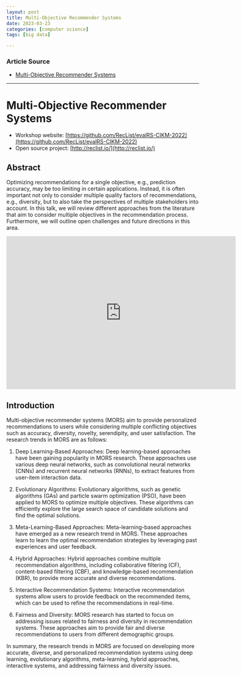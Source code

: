 ```yaml
---
layout: post
title: Multi-Objective Recommender Systems  
date: 2023-03-23
categories: [computer science]
tags: [big data]

---
```


### Article Source

* [Multi-Objective Recommender Systems](https://www.youtube.com/watch?v=VwFXQEv1kDM)


---

# Multi-Objective Recommender Systems

* Workshop website: [https://github.com/RecList/evalRS-CIKM-2022](https://github.com/RecList/evalRS-CIKM-2022)
* Open source project: [http://reclist.io/](http://reclist.io/)

## Abstract
Optimizing recommendations for a single objective, e.g., prediction accuracy, may be too limiting in certain applications. Instead, it is often important not only to consider multiple quality factors of recommendations, e.g., diversity, but to also take the perspectives of multiple stakeholders into account. In this talk, we will review different approaches from the literature that aim to consider multiple objectives in the recommendation process. Furthermore, we will outline open challenges and future directions in this area.


<iframe width="600" height="400" src="https://www.youtube.com/embed/VwFXQEv1kDM" title="YouTube video player" frameborder="0" allow="accelerometer; autoplay; clipboard-write; encrypted-media; gyroscope; picture-in-picture; web-share" allowfullscreen></iframe>

## Introduction

Multi-objective recommender systems (MORS) aim to provide personalized recommendations to users while considering multiple conflicting objectives such as accuracy, diversity, novelty, serendipity, and user satisfaction. The research trends in MORS are as follows:

1. Deep Learning-Based Approaches:
Deep learning-based approaches have been gaining popularity in MORS research. These approaches use various deep neural networks, such as convolutional neural networks (CNNs) and recurrent neural networks (RNNs), to extract features from user-item interaction data.

2. Evolutionary Algorithms:
Evolutionary algorithms, such as genetic algorithms (GAs) and particle swarm optimization (PSO), have been applied to MORS to optimize multiple objectives. These algorithms can efficiently explore the large search space of candidate solutions and find the optimal solutions.

3. Meta-Learning-Based Approaches:
Meta-learning-based approaches have emerged as a new research trend in MORS. These approaches learn to learn the optimal recommendation strategies by leveraging past experiences and user feedback.

4. Hybrid Approaches:
Hybrid approaches combine multiple recommendation algorithms, including collaborative filtering (CF), content-based filtering (CBF), and knowledge-based recommendation (KBR), to provide more accurate and diverse recommendations.

5. Interactive Recommendation Systems:
Interactive recommendation systems allow users to provide feedback on the recommended items, which can be used to refine the recommendations in real-time.

6. Fairness and Diversity:
MORS research has started to focus on addressing issues related to fairness and diversity in recommendation systems. These approaches aim to provide fair and diverse recommendations to users from different demographic groups.

In summary, the research trends in MORS are focused on developing more accurate, diverse, and personalized recommendation systems using deep learning, evolutionary algorithms, meta-learning, hybrid approaches, interactive systems, and addressing fairness and diversity issues.